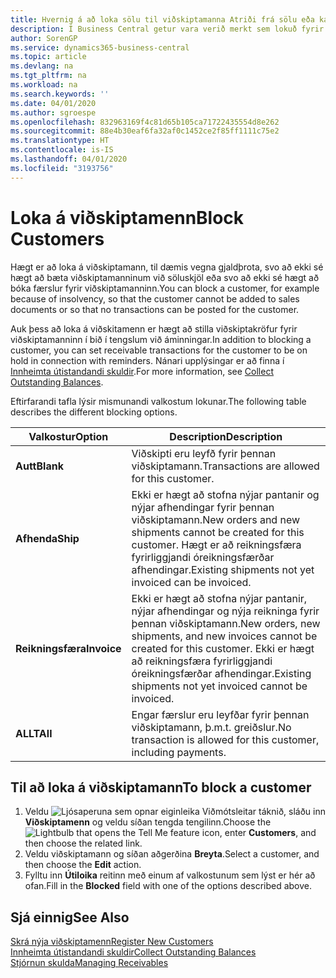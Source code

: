 ```yaml
---
title: Hvernig á að loka sölu til viðskiptamanna Atriði frá sölu eða kaupum
description: Í Business Central getur vara verið merkt sem lokuð fyrir sölu, lokuð fyrir innkaupum eða lokuð fyrir allt.
author: SorenGP
ms.service: dynamics365-business-central
ms.topic: article
ms.devlang: na
ms.tgt_pltfrm: na
ms.workload: na
ms.search.keywords: ''
ms.date: 04/01/2020
ms.author: sgroespe
ms.openlocfilehash: 832963169f4c81d65b105ca71722435554d8e262
ms.sourcegitcommit: 88e4b30eaf6fa32af0c1452ce2f85ff1111c75e2
ms.translationtype: HT
ms.contentlocale: is-IS
ms.lasthandoff: 04/01/2020
ms.locfileid: "3193756"
---
```

# <a name="block-customers"></a><span data-ttu-id="c346b-103">Loka á viðskiptamenn</span><span class="sxs-lookup"><span data-stu-id="c346b-103">Block Customers</span></span>
<span data-ttu-id="c346b-104">Hægt er að loka á viðskiptamann, til dæmis vegna gjaldþrota, svo að ekki sé hægt að bæta viðskiptamanninum við söluskjöl eða svo að ekki sé hægt að bóka færslur fyrir viðskiptamanninn.</span><span class="sxs-lookup"><span data-stu-id="c346b-104">You can block a customer, for example because of insolvency, so that the customer cannot be added to sales documents or so that no transactions can be posted for the customer.</span></span>

<span data-ttu-id="c346b-105">Auk þess að loka á viðskitamenn er hægt að stilla viðskiptakröfur fyrir viðskiptamanninn í bið í tengslum við áminningar.</span><span class="sxs-lookup"><span data-stu-id="c346b-105">In addition to blocking a customer, you can set receivable transactions for the customer to be on hold in connection with reminders.</span></span> <span data-ttu-id="c346b-106">Nánari upplýsingar er að finna í [Innheimta útistandandi skuldir](receivables-collect-outstanding-balances.md).</span><span class="sxs-lookup"><span data-stu-id="c346b-106">For more information, see [Collect Outstanding Balances](receivables-collect-outstanding-balances.md).</span></span>   

<span data-ttu-id="c346b-107">Eftirfarandi tafla lýsir mismunandi valkostum lokunar.</span><span class="sxs-lookup"><span data-stu-id="c346b-107">The following table describes the different blocking options.</span></span>  

|<span data-ttu-id="c346b-108">Valkostur</span><span class="sxs-lookup"><span data-stu-id="c346b-108">Option</span></span>|<span data-ttu-id="c346b-109">Description</span><span class="sxs-lookup"><span data-stu-id="c346b-109">Description</span></span>|  
|--------------------|------------|  
|<span data-ttu-id="c346b-110">**Autt**</span><span class="sxs-lookup"><span data-stu-id="c346b-110">**Blank**</span></span>|<span data-ttu-id="c346b-111">Viðskipti eru leyfð fyrir þennan viðskiptamann.</span><span class="sxs-lookup"><span data-stu-id="c346b-111">Transactions are allowed for this customer.</span></span>|
|<span data-ttu-id="c346b-112">**Afhenda**</span><span class="sxs-lookup"><span data-stu-id="c346b-112">**Ship**</span></span>|<span data-ttu-id="c346b-113">Ekki er hægt að stofna nýjar pantanir og nýjar afhendingar fyrir þennan viðskiptamann.</span><span class="sxs-lookup"><span data-stu-id="c346b-113">New orders and new shipments cannot be created for this customer.</span></span> <span data-ttu-id="c346b-114">Hægt er að reikningsfæra fyrirliggjandi óreikningsfærðar afhendingar.</span><span class="sxs-lookup"><span data-stu-id="c346b-114">Existing shipments not yet invoiced can be invoiced.</span></span>|  
|<span data-ttu-id="c346b-115">**Reikningsfæra**</span><span class="sxs-lookup"><span data-stu-id="c346b-115">**Invoice**</span></span>|<span data-ttu-id="c346b-116">Ekki er hægt að stofna nýjar pantanir, nýjar afhendingar og nýja reikninga fyrir þennan viðskiptamann.</span><span class="sxs-lookup"><span data-stu-id="c346b-116">New orders, new shipments, and new invoices cannot be created for this customer.</span></span> <span data-ttu-id="c346b-117">Ekki er hægt að reikningsfæra fyrirliggjandi óreikningsfærðar afhendingar.</span><span class="sxs-lookup"><span data-stu-id="c346b-117">Existing shipments not yet invoiced cannot be invoiced.</span></span>|  
|<span data-ttu-id="c346b-118">**ALLT**</span><span class="sxs-lookup"><span data-stu-id="c346b-118">**All**</span></span>|<span data-ttu-id="c346b-119">Engar færslur eru leyfðar fyrir þennan viðskiptamann, þ.m.t. greiðslur.</span><span class="sxs-lookup"><span data-stu-id="c346b-119">No transaction is allowed for this customer, including payments.</span></span>|  

## <a name="to-block-a-customer"></a><span data-ttu-id="c346b-120">Til að loka á viðskiptamann</span><span class="sxs-lookup"><span data-stu-id="c346b-120">To block a customer</span></span>  
1. <span data-ttu-id="c346b-121">Veldu ![Ljósaperuna sem opnar eiginleika Viðmótsleitar](media/ui-search/search_small.png "Segðu mér hvað þú vilt gera") táknið, sláðu inn **Viðskiptamenn** og veldu síðan tengda tengilinn.</span><span class="sxs-lookup"><span data-stu-id="c346b-121">Choose the ![Lightbulb that opens the Tell Me feature](media/ui-search/search_small.png "Tell me what you want to do") icon, enter **Customers**, and then choose the related link.</span></span>
2. <span data-ttu-id="c346b-122">Veldu viðskiptamann og síðan aðgerðina **Breyta**.</span><span class="sxs-lookup"><span data-stu-id="c346b-122">Select a customer, and then choose the **Edit** action.</span></span>
3. <span data-ttu-id="c346b-123">Fylltu inn **Útiloika** reitinn með einum af valkostunum sem lýst er hér að ofan.</span><span class="sxs-lookup"><span data-stu-id="c346b-123">Fill in the **Blocked** field with one of the options described above.</span></span>

## <a name="see-also"></a><span data-ttu-id="c346b-124">Sjá einnig</span><span class="sxs-lookup"><span data-stu-id="c346b-124">See Also</span></span>  
[<span data-ttu-id="c346b-125">Skrá nýja viðskiptamenn</span><span class="sxs-lookup"><span data-stu-id="c346b-125">Register New Customers</span></span>](sales-how-register-new-customers.md)  
[<span data-ttu-id="c346b-126">Innheimta útistandandi skuldir</span><span class="sxs-lookup"><span data-stu-id="c346b-126">Collect Outstanding Balances</span></span>](receivables-collect-outstanding-balances.md)  
[<span data-ttu-id="c346b-127">Stjórnun skulda</span><span class="sxs-lookup"><span data-stu-id="c346b-127">Managing Receivables</span></span>](receivables-manage-receivables.md)  

